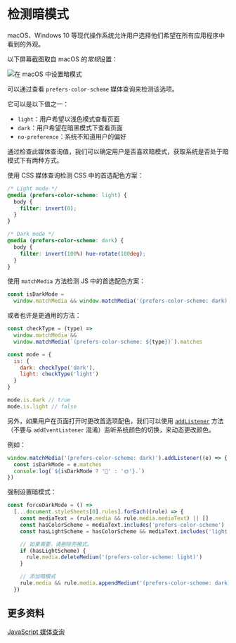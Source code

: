 # 检测暗模式

macOS、Windows 10 等现代操作系统允许用户选择他们希望在所有应用程序中看到的外观。

以下屏幕截图取自 macOS 的*常规*设置：

![在 macOS 中设置暗模式](https://upload-images.jianshu.io/upload_images/18281896-ba7aea525293ad07.png?imageMogr2/auto-orient/strip%7CimageView2/2/w/1240)

可以通过查看 `prefers-color-scheme` 媒体查询来检测该选项。

它可以是以下值之一：

- `light`：用户希望以浅色模式查看页面
- `dark`：用户希望在暗黑模式下查看页面
- `no-preference`：系统不知道用户的偏好

通过检查此媒体查询值，我们可以确定用户是否喜欢暗模式，获取系统是否处于暗模式下有两种方式。

使用 CSS 媒体查询检测 CSS 中的首选配色方案：

```css
/* Light mode */
@media (prefers-color-scheme: light) {
  body {
    filter: invert(0);
  }
}

/* Dark mode */
@media (prefers-color-scheme: dark) {
  body {
    filter: invert(100%) hue-rotate(180deg);
  }
}
```

使用 `matchMedia` 方法检测 JS 中的首选配色方案：

```js
const isDarkMode =
  window.matchMedia && window.matchMedia('(prefers-color-scheme: dark)').matches
```

或者也许是更通用的方法：

```js
const checkType = (type) =>
  window.matchMedia &&
  window.matchMedia(`(prefers-color-scheme: ${type})`).matches

const mode = {
  is: {
    dark: checkType('dark'),
    light: checkType('light')
  }
}

mode.is.dark // true
mode.is.light // false
```

另外，如果用户在页面打开时更改首选项配色，我们可以使用 [`addListener`](https://developer.mozilla.org/zh-CN/docs/Web/API/MediaQueryList/addListener) 方法（不要与 `addEventListener` 混淆）监听系统颜色的切换，来动态更改颜色。

例如：

```js
window.matchMedia('(prefers-color-scheme: dark)').addListener((e) => {
  const isDarkMode = e.matches
  console.log(`${isDarkMode ? '🌚' : '🌞'}.`)
})
```

强制设置暗模式：

```js
const forceDarkMode = () =>
  [...document.styleSheets[0].rules].forEach((rule) => {
    const mediaText = (rule.media && rule.media.mediaText) || []
    const hasColorScheme = mediaText.includes('prefers-color-scheme')
    const hasLightScheme = hasColorScheme && mediaText.includes('light')

    // 如果需要，请删除亮模式。
    if (hasLightScheme) {
      rule.media.deleteMedium('(prefers-color-scheme: light)')
    }

    // 添加暗模式
    rule.media && rule.media.appendMedium('(prefers-color-scheme: dark)')
  })
```

## 更多资料

[JavaScript 媒体查询](https://github.com/lio-zero/blog/blob/main/JavaScript/JavaScript%20%E5%AA%92%E4%BD%93%E6%9F%A5%E8%AF%A2.md)
